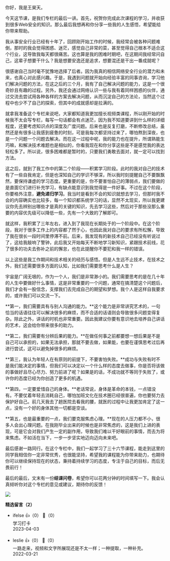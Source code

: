 你好，我是王昊天。

今天这节课，是我们专栏的最后一讲。首先，祝贺你完成此次课程的学习，并收获到很多Web安全的知识。那么最后我想再和你分享一些我的人生感悟，希望能给你带来帮助。

我从事安全行业已经有十年了，回顾刚开始工作的时候，我经常会被各种问题难倒，那时的我会觉得困惑、迷茫，感觉自己非常的菜，甚至觉得自己根本不适合这个行业，这导致我每天都很痛苦。这也算是我的困难时期吧，在这期间我经常问自己，这辈子想要干什么？我是想要安逸还是追求，想要混还是干出一番成就呢？

很感谢自己当时毫不犹豫地选择了后者。因为我真的相信网络安全行业的潜力和未来，也真心对此感兴趣。于是，我遇到问题就开始向经验丰富的同事咨询，学习他们解决问题的方法，在这之后的三个月，我有了自己解决问题的能力，这是一个很奇妙且有趣的过程。另外，我还会通过网络认识一些与我有着同样困惑的伙伴，通过交流去尝试用各种各样的方案去解决问题，从而沉淀自己的方法论，当然这个过程中也少不了自己的探索，但其中的成就感却是拉满的。

就拿我准备这个专栏来说吧，大家都知道我更加擅长视频类课程，所以刚开始的时候我不太会写专栏，每写一句话都会有点迷茫，因为我不知道要讲到什么样的详细程度，还要考虑知识点的深度及广度问题。后来也是反复打磨，不断修改总结，虽然还是有很多让我感到疲惫的时刻，可是我每次都坚持过来了，哪怕熬到深夜，也是一个问题一个问题去解决。而在这一过程中呢，我的能力也在提升，所谓熟能生巧嘛，和解决技术难题也是相似的，你看我现在和你分享这些是不是感觉我的表达轻松多了。所以说，很多困难都是暂时的，只要我们勇敢去面对，就一定可以找到方法。

这之后，就到了我工作中的第二个阶段——积累学习阶段。此时的我对自己的技术有了一些自我肯定，但是也深知自己的学识不够深，所以我时刻提醒自己不要飘飘然，要保持谦虚的学习态度。更重要的是，你不要害怕自己的薄弱点，我们要做的是直面它们进行补充学习，有缺点能意识到我觉得是一件好事。不过在这个阶段，你要格外注意，**避免递归学习**。我当时是看到不会的知识就想去学习，但那时我不会的内容确实也比较多，每一个知识都系统学习的话，显然不太现实，所以我更建议你先去辨别出哪些才是真的关键的知识，先去学习这些，然后对于那些没那么重要的内容优先级可以降低一些，先有一个大致的了解即可。

就这样，我积累了三年左右，进入到了我现在长期处于的一个阶段中。在这个阶段，我对于很多工作上的内容都了然于心，也因此我对自己的要求有所松懈，导致了我在很长一段时间里停滞不前。后来，我发现有的新技术自己已经没有听说过了，这给我敲响了警钟，此后我又开始每天不断地学习新知识，紧跟技术前线，花了很多的功夫去弥补之前的懈怠，也在此提醒你不要犯和我一样的错误。

以上这些是我工作期间和技术相关的经历与感悟。但是人生远不止技术，在技术之外，我们还需要很多方面的认知，比如我们需要思考什么是人生？

宇宙是广阔无垠的，作为一个人，我们是非常渺小的。我们需要思考的是在几十年的人生中要做好什么事情，这是非常重要的一个问题，通常在搞清楚这个问题后，我们才会有一股信念，支撑我们去完成自己的期望和梦想。我个人是这样自我要求的，或许我们可以交流一下。

**第一，我们需要具有与别人沟通的能力。**这个能力是非常讲究艺术的，一句恰当的话语往往可以解决很多的麻烦，而不合适的话语则会导致很多问题变得复杂。除此之外，讲话的时机也非常重要。因此我建议你要有意识地去培养自己讲话的艺术，这会给你带来很多的助力。

**第二，我们需要有分辨后果的能力。**在做任何事之前都要想一想后果是不是自己可以承担的，如果无法承担，那就不要去做，如果能，也要在谨慎思考过后再进行尝试，这可以避免掉很多的麻烦。

**第三，我认为年轻人在有原则的前提下，不要害怕失败。**成功与失败有时不是我们能决定的事情，但我们可以决定以一个什么样的态度去做事，你是否将该做的事做好且尽心尽力、努力前进了呢？如果是的话，不成功就不等同于失败了，或许你的态度已经为你创造了更多的机遇。

**第四，一定要爱惜自己的身体。**老话常说，身体是革命的本钱，一点错没有。不要仗着年轻去消耗自己，哪怕加班文化在技术圈已经很普遍，你也要努力去保护好自己。前几天我去了趟医院去看我的腰，就医的过程中让我更加肯定了这一点，没有一个好的身体其他一切都是空谈。

**第五，也是最重要的一点，我们要克服焦虑心理。**现在的人压力都不小，很多人会出心理问题。在我刚毕业出来的时候也是非常焦虑的，这是我们上进的表现，可是它会对我们产生一定的副作用，导致我们难以干好眼前的事情，而去为将来焦虑。不如活在当下，一步一步坚实地迈向迈向未来吧。

最后感谢一路同行。在这个专栏中，我们一起学习了三十六节课程，能走到这里的同学我相信你一定非常优秀，也很能坚持，希望我的课程能为你带来助力，也期待你可以继续保持现在的状态，秉持着持续学习的态度，专注于自己的目标，而后无畏前行！

最后的最后，文末有一份**结课问卷**，希望你可以花两分钟的时间填写一下。我会认真倾听你对这个专栏的意见或建议，期待你的反馈！

[![](https://static001.geekbang.org/resource/image/6b/01/6b49221375ef14fb4285e019fyy1d101.jpg?wh=1142x801)](https://jinshuju.net/f/nIf6ri)
<div><strong>精选留言（2）</strong></div><ul>
<li><span>ifelse</span> 👍（0） 💬（0）<div>学习打卡</div>2023-04-03</li><br/><li><span>leslie</span> 👍（0） 💬（0）<div>一路走来，视频和文字所展现还是不太一样；一种提取，一种补充。</div>2022-03-21</li><br/>
</ul>